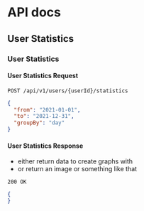 # API docs

## User Statistics

### User Statistics

#### User Statistics Request

```http request
POST /api/v1/users/{userId}/statistics
```

```json
{
  "from": "2021-01-01",
  "to": "2021-12-31",
  "groupBy": "day"
}
```

#### User Statistics Response
- either return data to create graphs with
- or return an image or something like that

```http request
200 OK
```

```json
{
}
```